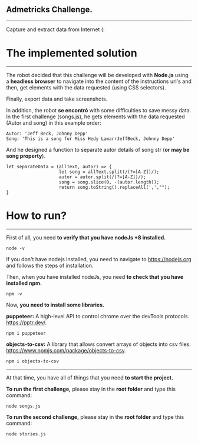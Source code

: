 ## Admetricks Challenge.
***
Capture and extract data from Internet (:

# The implemented solution
***
The robot decided that this challenge will be developed with **Node.js** using a **headless browser** to navigate into the 
content of the instructions url's and then, get elements with the data requested (using CSS selectors).

Finally, export data and take screenshots.

In addition, the robot __se encontró__ with some difficulties to save messy data. In the first challenge (songs.js), he gets 
elements with the data requested (Autor and song) in this example order:

    Autor: 'Jeff Beck, Johnny Depp'
    Song: 'This is a song for Miss Hedy LamarrJeffBeck, Johnny Depp'

And he designed a function to separate autor details of song str (**or may be song property**).

    let separateData = (allText, autor) => {
                        let song = allText.split(/(?=[A-Z])/); 
                        autor = autor.split(/(?=[A-Z])/);
                        song = song.slice(0, -(autor.length)); 
                        return song.toString().replaceAll(',',"");
    }


# How to run?
***
First of all, you need **to verify that you have nodeJs +8 installed.**

    node -v

If you don't have nodejs installed, you need to navigate to https://nodejs.org and follows the steps of installation.

Then, when you have installed nodeJs, you need **to check that you have installed npm.**

    npm -v

Now, **you need to install some libraries.**

**puppeteer:** A high-level API to control chrome over the devTools protocols. https://pptr.dev/.

    npm i puppeteer 
    
**objects-to-csv:** A library that allows convert arrays of objects into csv files. https://www.npmjs.com/package/objects-to-csv.

    npm i objects-to-csv 

***

At that time, you have all of things that you need **to start the project.**

**To run the first challenge,** please stay in the **root folder** and type this command:

    node songs.js 

**To run the second challenge,** please stay in the **root folder** and type this command:

    node stories.js



